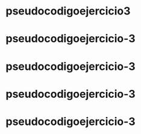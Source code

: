 # pseudocodigoejercicio3
# pseudocodigoejercicio-3
# pseudocodigoejercicio-3
# pseudocodigoejercicio-3
# pseudocodigoejercicio-3
